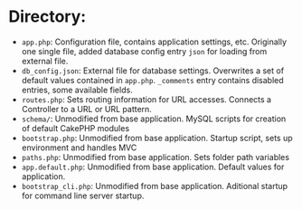 # Directory:
* `app.php`: Configuration file, contains application settings, etc. Originally one single file, added database config entry `json` for loading from external file.
* `db_config.json`: External file for database settings. Overwrites a set of default values contained in `app.php`. `_comments` entry contains disabled entries, some available fields.
* `routes.php`: Sets routing information for URL accesses. Connects a Controller to a URL or URL pattern.
* `schema/`: Unmodified from base application. MySQL scripts for creation of default CakePHP modules
* `bootstrap.php`: Unmodified from base application. Startup script, sets up environment and handles MVC
* `paths.php`: Unmodified from base application. Sets folder path variables
* `app.default.php`: Unmodified from base application. Default values for application.
* `bootstrap_cli.php`: Unmodified from base application. Aditional startup for command line server startup.
